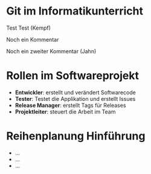 # Git im Informatikunterricht

Test
Test (Kempf)

Noch ein Kommentar

Noch ein zweiter Kommentar (Jahn)



# Rollen im Softwareprojekt
- **Entwickler**: erstellt und verändert Softwarecode
- **Tester**: Testet die Applikation und erstellt Issues
- **Release Manager**: erstellt Tags für Releases
- **Projektleiter**: steuert die Arbeit im Team


# Reihenplanung Hinführung
- ...
- ...
- ...


